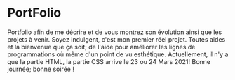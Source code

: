 # PortFolio
Portfolio afin de me décrire et de vous montrez son évolution ainsi que les projets à venir. 
Soyez indulgent, c'est mon premier réel projet. Toutes aides et la bienvenue que ça soit; de l'aide pour améliorer les lignes de programmations où même d'un point de vu esthétique. 
Actuellement, il n'y a que la partie HTML, la partie CSS arrive le 23 ou 24 Mars 2021! 
Bonne journée; bonne soirée ! 
